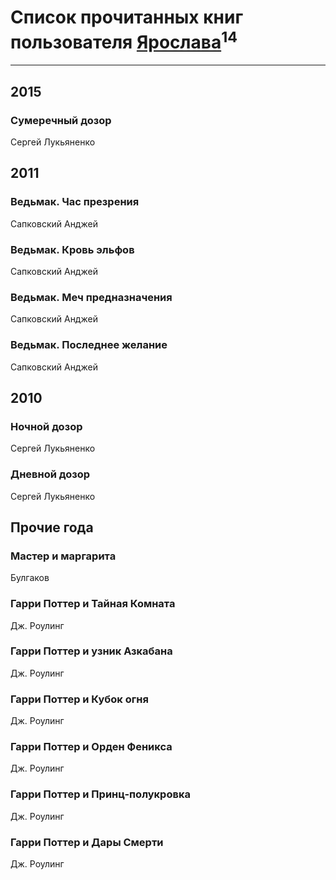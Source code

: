 # Список прочитанных книг пользователя [Ярослава](http://vk.com/id26887484)<sup>14</sup>
---

## 2015

### Сумеречный дозор
Сергей Лукьяненко



## 2011

### Ведьмак. Час презрения
Сапковский Анджей


### Ведьмак. Кровь эльфов
Сапковский Анджей


### Ведьмак. Меч предназначения
Сапковский Анджей


### Ведьмак. Последнее желание
Сапковский Анджей



## 2010

### Ночной дозор
Сергей Лукьяненко


### Дневной дозор
Сергей Лукьяненко



## Прочие года

### Мастер и маргарита
Булгаков


### Гарри Поттер и Тайная Комната
Дж. Роулинг


### Гарри Поттер и узник Азкабана
Дж. Роулинг


### Гарри Поттер и Кубок огня
Дж. Роулинг


### Гарри Поттер и Орден Феникса
Дж. Роулинг


### Гарри Поттер и Принц-полукровка
Дж. Роулинг


### Гарри Поттер и Дары Смерти
Дж. Роулинг



